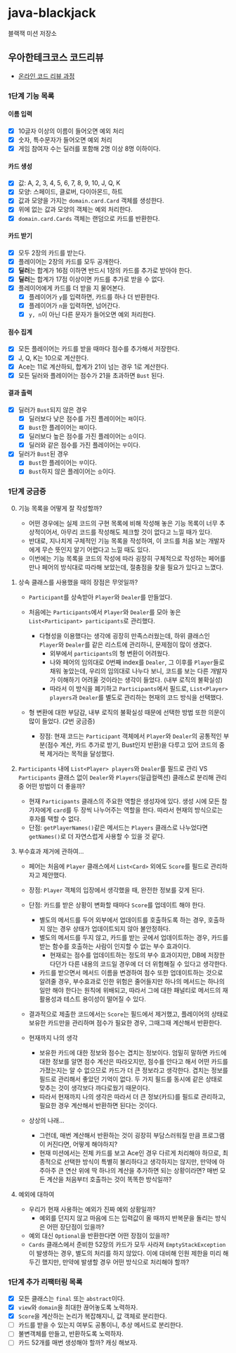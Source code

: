 # java-blackjack

블랙잭 미션 저장소

## 우아한테크코스 코드리뷰

- [온라인 코드 리뷰 과정](https://github.com/woowacourse/woowacourse-docs/blob/master/maincourse/README.md)

### 1단계 기능 목록

#### 이름 입력

- [x] 10글자 이상의 이름이 들어오면 예외 처리
- [x] 숫자, 특수문자가 들어오면 예외 처리
- [x] 게임 참여자 수는 딜러를 포함해 2명 이상 8명 이하이다.

#### 카드 생성

- [x] 값: A, 2, 3, 4, 5, 6, 7, 8, 9, 10, J, Q, K
- [x] 모양: 스페이드, 클로버, 다이아몬드, 하트
- [x] 값과 모양을 가지는 `domain.card.Card` 객체를 생성한다.
- [x] 위에 없는 값과 모양의 객체는 예외 처리한다.
- [x] `domain.card.Cards` 객체는 랜덤으로 카드를 반환한다.

#### 카드 받기

- [x] 모두 2장의 카드를 받는다.
- [x] 플레이어는 2장의 카드를 모두 공개한다.
- [x] **딜러**는 합계가 16점 이하면 반드시 1장의 카드를 추가로 받아야 한다.
- [x] **딜러**는 합계가 17점 이상이면 카드를 추가로 받을 수 없다.
- [x] 플레이어에게 카드를 더 받을 지 물어본다.
    - [x] 플레이어가 `y`를 입력하면, 카드를 하나 더 반환한다.
    - [x] 플레이어가 `n`을 입력하면, 넘어간다.
    - [x] `y, n`이 아닌 다른 문자가 들어오면 예외 처리한다.

#### 점수 집계

- [x] 모든 플레이어는 카드를 받을 때마다 점수를 추가해서 저장한다.
- [x] J, Q, K는 10으로 계산한다.
- [x] Ace는 11로 계산하되, 합계가 21이 넘는 경우 1로 계산한다.
- [x] 모든 딜러와 플레이어는 점수가 21을 초과하면 `Bust` 된다.

#### 결과 출력

- [x] 딜러가 `Bust`되지 않은 경우
    - [x] 딜러보다 낮은 점수를 가진 플레이어는 `패`이다.
    - [x] `Bust`한 플레이어는 `패`이다.
    - [x] 딜러보다 높은 점수를 가진 플레이어는 `승`이다.
    - [x] 딜러와 같은 점수를 가진 플레이어는 `무`이다.
- [x] 딜러가 `Bust`된 경우
    - [x] `Bust`한 플레이어는 `무`이다.
    - [x] `Bust`하지 않은 플레이어는 `승`이다.

### 1단계 궁금증

0. 기능 목록을 어떻게 잘 작성할까?
    - 어떤 경우에는 실제 코드의 구현 목록에 비해 작성해 놓은 기능 목록이 너무 추상적이어서, 아무리 코드를 작성해도 체크할 것이 없다고 느낄 때가 있다.
    - 반대로, 지나치게 구체적인 기능 목록을 작성하여, 이 코드를 처음 보는 개발자에게 무슨 뜻인지 알기 어렵다고 느낄 때도 있다.
    - 이번에는 기능 목록을 코드의 작성에 따라 굉장히 구체적으로 작성하는 페어를 만나 페어의 방식대로 따라해 보았는데, 절충점을 찾을 필요가 있다고 느꼈다.

1. 상속 클래스를 사용했을 때의 장점은 무엇일까?
    - `Participant`를 상속받아 `Player`와 `Dealer`를 만들었다.
    - 처음에는 `Participants`에서 `Player`와 `Dealer`를 모아 놓은 `List<Participant> participants`로 관리했다.
        - 다형성을 이용했다는 생각에 굉장히 만족스러웠는데, 하위 클래스인 `Player`와 `Dealer`를 같은 리스트에 관리하니, 문제점이 많이 생겼다.
            - 외부에서 `participants`의 형 변환이 어려웠다.
            - 나와 페어의 임의대로 0번째 index를 `Dealer`, 그 이후를 `Player`들로 채워 놓았는데, 우리의 임의대로 나누다 보니, 코드를 보는 다른 개발자가 이해하기 어려울 것이라는
              생각이 들었다. (내부 로직의 불확실성)
            - 따라서 이 방식을 폐기하고 `Participants`에서 필드로, `List<Player> players`과 `Dealer`를 별도로 관리하는 현재의 코드 방식을 선택했다.

    - 형 변환에 대한 부담감, 내부 로직의 불확실성 때문에 선택한 방법 또한 의문이 많이 들었다. (2번 궁금증)
        - 장점: 현재 코드는 `Participant` 객체에서 `Player`와 `Dealer`의 공통적인 부분(점수 계산, 카드 추가로 받기, Bust인지 반환)을 다루고 있어 코드의 중복 제거라는 목적을
          달성했다.


2. `Participants` 내에 `List<Player> players`와 `Dealer`를 필드로 관리 VS `Participants` 클래스 없이 `Dealer`와 `Players`(일급컬렉션) 클래스로
   분리해 관리 중 어떤 방법이 더 좋을까?
    - 현재 `Participants` 클래스의 주요한 역할은 생성자에 있다. 생성 시에 모든 참가자에게 `card`를 두 장씩 나누어주는 역할을 한다. 따라서 현재의 방식으로는 후자를 택할 수 없다.
    - 단점: `getPlayerNames()`같은 메서드는 `Players` 클래스로 나누었다면 `getNames()`로 더 자연스럽게 사용할 수 있을 것 같다.

3. 부수효과 제거에 관하여...
    - 페어는 처음에 `Player` 클래스에서 `List<Card>` 외에도 `Score`를 필드로 관리하자고 제안했다.
    - 장점: `Player` 객체의 입장에서 생각했을 때, 완전한 정보를 갖게 된다.
    - 단점: 카드를 받은 상황이 변화할 때마다 `Score`를 업데이트 해야 한다.
        - 별도의 메서드를 두어 외부에서 업데이트를 호출하도록 하는 경우, 호출하지 않는 경우 상태가 업데이트되지 않아 불안정하다.
        - 별도의 메서드를 두지 않고, 카드를 받는 곳에서 업데이트하는 경우, 카드를 받는 함수를 호출하는 사람이 인지할 수 없는 부수 효과이다.
            - 현재로는 점수를 업데이트하는 정도의 부수 효과이지만, DB에 저장한다던가 다른 내용의 코드일 경우에 더 더 위험해질 수 있다고 생각한다.
        - 카드를 받으면서 메서드 이름을 변경하여 점수 또한 업데이트하는 것으로 알려줄 경우, 부수효과로 인한 위험은 줄어들지만 하나의 메서드는 하나의 일만 해야 한다는 원칙에 위배되고, 따라서 그에 대한
          패널티로 메서드의 재활용성과 테스트 용이성이 떨어질 수 있다.
    - 결과적으로 제출한 코드에서는 `Score`는 필드에서 제거했고, 플레이어의 상태로 보유한 카드만을 관리하며 점수가 필요한 경우, 그때그때 계산해서 반환한다.
    - 현재까지 나의 생각
        - 보유한 카드에 대한 정보와 점수는 겹치는 정보이다. 엄밀히 말하면 카드에 대한 정보를 알면 점수 계산은 따라오지만, 점수를 안다고 해서 어떤 카드를 가졌는지는 알 수 없으므로 카드가 더 큰 정보라고
          생각한다. 겹치는 정보를 필드로 관리해서 좋았던 기억이 없다. 두 가지 필드를 동시에 같은 상태로 맞추는 것이 생각보다 까다로웠기 때문이다.
        - 따라서 현재까지 나의 생각은 따라서 더 큰 정보(카드)를 필드로 관리하고, 필요한 경우 계산해서 반환하면 된다는 것이다.

    - 상상의 나래...
        - 그런데, 매번 계산해서 반환하는 것이 굉장히 부담스러워질 만큼 프로그램이 커진다면, 어떻게 해야하지?
        - 현재 미션에서는 전체 카드를 보고 Ace인 경우 다르게 처리해야 하므로, 최종적으로 선택한 방식이 특별히 불리하다고 생각하지는 않지만, 만약에 아주아주 큰 연산 위에 딱 하나의 계산을 추가하면 되는
          상황이라면? 매번 모든 계산을 처음부터 호출하는 것이 똑똑한 방식일까?

4. 예외에 대하여
    - 우리가 현재 사용하는 예외가 진짜 예외 상황일까?
        - 예외를 던지지 않고 마음에 드는 입력값이 올 때까지 반복문을 돌리는 방식은 어떤 장단점이 있을까?
    - 예외 대신 `Optional`을 반환한다면 어떤 장점이 있을까?
    - `Cards` 클래스에서 준비한 52장의 카드가 모두 사라져 `EmptyStackException`이 발생하는 경우, 별도의 처리를 하지 않았다. 이에 대비해 인원 제한을 미리 해 두긴 했지만, 만약에
      발생할 경우 어떤 방식으로 처리해야 할까?

### 1단계 추가 리팩터링 목록

- [x] 모든 클래스는 `final` 또는 `abstract`이다.
- [x] `view`와 `domain`을 최대한 끊어놓도록 노력하자.
- [x] `Score`을 계산하는 논리가 복잡해지니, 값 객체로 분리한다.
- [ ] 카드를 받을 수 있는지 여부도 공통이니, 추상 메서드로 분리한다.
- [ ] 불변객체를 만들고, 반환하도록 노력하자.
- [ ] 카드 52개를 매번 생성해야 할까? 캐싱 해보자.

